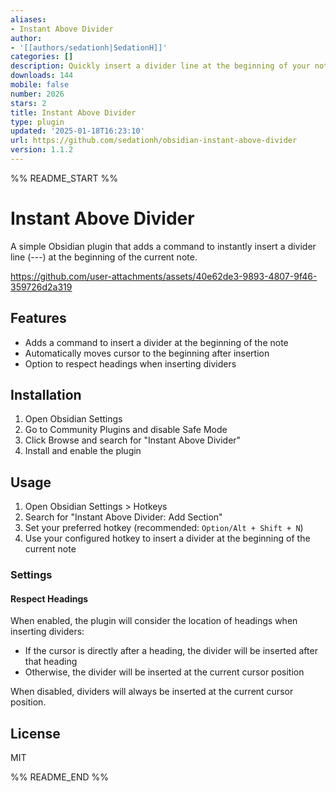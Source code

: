 ```yaml
---
aliases:
- Instant Above Divider
author:
- '[[authors/sedationh|SedationH]]'
categories: []
description: Quickly insert a divider line at the beginning of your note.
downloads: 144
mobile: false
number: 2026
stars: 2
title: Instant Above Divider
type: plugin
updated: '2025-01-18T16:23:10'
url: https://github.com/sedationh/obsidian-instant-above-divider
version: 1.1.2
---
```


%% README_START %%

# Instant Above Divider

A simple Obsidian plugin that adds a command to instantly insert a divider line (---) at the beginning of the current note.




https://github.com/user-attachments/assets/40e62de3-9893-4807-9f46-359726d2a319



## Features

-   Adds a command to insert a divider at the beginning of the note
-   Automatically moves cursor to the beginning after insertion
-   Option to respect headings when inserting dividers

## Installation

1. Open Obsidian Settings
2. Go to Community Plugins and disable Safe Mode
3. Click Browse and search for "Instant Above Divider"
4. Install and enable the plugin

## Usage

1. Open Obsidian Settings > Hotkeys
2. Search for "Instant Above Divider: Add Section"
3. Set your preferred hotkey (recommended: `Option/Alt + Shift + N`)
4. Use your configured hotkey to insert a divider at the beginning of the current note

### Settings

#### Respect Headings

When enabled, the plugin will consider the location of headings when inserting dividers:

-   If the cursor is directly after a heading, the divider will be inserted after that heading
-   Otherwise, the divider will be inserted at the current cursor position

When disabled, dividers will always be inserted at the current cursor position.

## License

MIT


%% README_END %%